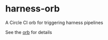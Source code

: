# harness-orb
A Circle CI orb for triggering harness pipelines

See the [orb](/src/@orb.yml) for details
